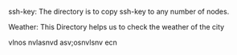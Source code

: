 ssh-key: The directory is to copy ssh-key to any number of nodes.

Weather: This Directory helps us to check the weather of the city

vlnos nvlasnvd
asv;osnvlsnv
ecn
